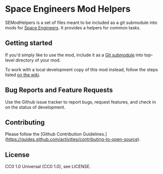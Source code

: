 # Space Engineers Mod Helpers
SEModHelpers is a set of files meant to be included as a git submodule into
 mods for [Space Engineers](http://www.spaceengineersgame.com/). It provides a
 helpers for common tasks.

## Getting started
If you'd simply like to use the mod, include it as a
 [Git submodule](http://git-scm.com/docs/git-submodule) into top-level directory
 of your mod.

To work with a local development copy of this mod instead, follow the steps
listed [on the wiki](https://github.com/zrisher/SEModHelpers/wiki/Developer-Guide).

## Bug Reports and Feature Requests

Use the Github issue tracker to report bugs, request features, and check in on
the status of development.

## Contributing

Please follow the [Github Contribution Guidelines.]
(https://guides.github.com/activities/contributing-to-open-source).

## License
CC0 1.0 Universal (CC0 1.0), see LICENSE.
